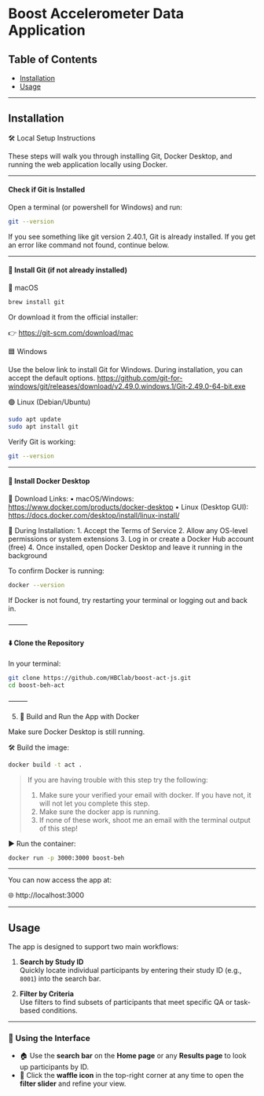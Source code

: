 # Boost Accelerometer Data Application

## Table of Contents

- [Installation](#Installation)
- [Usage](#Usage)

---

## Installation


🛠️ Local Setup Instructions

These steps will walk you through installing Git, Docker Desktop, and running the web application locally using Docker.

---
#### Check if Git is Installed

Open a terminal (or powershell for Windows) and run:

```sh
git --version
```

If you see something like git version 2.40.1, Git is already installed. If you get an error like command not found, continue below.

---
#### 🧰 Install Git (if not already installed)

🔵 macOS

```sh 
brew install git
```

Or download it from the official installer:

👉 https://git-scm.com/download/mac

🟦 Windows

Use the below link to install Git for Windows. During installation, you can accept the default options.
https://github.com/git-for-windows/git/releases/download/v2.49.0.windows.1/Git-2.49.0-64-bit.exe

🟢 Linux (Debian/Ubuntu)
```sh
sudo apt update
sudo apt install git
```
Verify Git is working:

```sh
git --version
```


---
#### 🐳 Install Docker Desktop

🔗 Download Links:
	•	macOS/Windows: https://www.docker.com/products/docker-desktop
	•	Linux (Desktop GUI): https://docs.docker.com/desktop/install/linux-install/

🚧 During Installation:
	1.	Accept the Terms of Service
	2.	Allow any OS-level permissions or system extensions
	3.	Log in or create a Docker Hub account (free)
	4.	Once installed, open Docker Desktop and leave it running in the background

To confirm Docker is running:

```sh
docker --version
```


If Docker is not found, try restarting your terminal or logging out and back in.

⸻

#### ⬇️ Clone the Repository

In your terminal:

```sh
git clone https://github.com/HBClab/boost-act-js.git
cd boost-beh-act
```


⸻

5. 🚀 Build and Run the App with Docker

Make sure Docker Desktop is still running.

🛠️ Build the image:
```sh
docker build -t act .
```
> If you are having trouble with this step try the following:
> 1. Make sure your verified your email with docker. If you have not, it will not let you complete this step.
> 2. Make sure the docker app is running.
> 3. If none of these work, shoot me an email with the terminal output of this step!

▶️ Run the container:

```sh
docker run -p 3000:3000 boost-beh
```

---
You can now access the app at:

🌐 http://localhost:3000

---


## Usage

The app is designed to support two main workflows:

1. **Search by Study ID**  
   Quickly locate individual participants by entering their study ID (e.g., `8001`) into the search bar.

2. **Filter by Criteria**  
   Use filters to find subsets of participants that meet specific QA or task-based conditions.

---

### 🧭 Using the Interface

- 🏠 Use the **search bar** on the **Home page** or any **Results page** to look up participants by ID.
- 🧇 Click the **waffle icon** in the top-right corner at any time to open the **filter slider** and refine your view.

